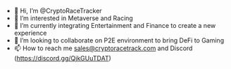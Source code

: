 - 👋 Hi, I’m @CryptoRaceTracker
- 👀 I’m interested in Metaverse and Racing
- 🌱 I’m currently integrating Entertainment and Finance to create a new experience
- 💞️ I’m looking to collaborate on P2E environment to bring DeFi to Gaming
- 📫 How to reach me sales@cryptoracetrack.com and Discord (https://discord.gg/QjkGUuTDAT)

<!---
CryptoRaceTracker/CryptoRaceTracker is a ✨ special ✨ repository because its `README.md` (this file) appears on your GitHub profile.
You can click the Preview link to take a look at your changes.
--->
